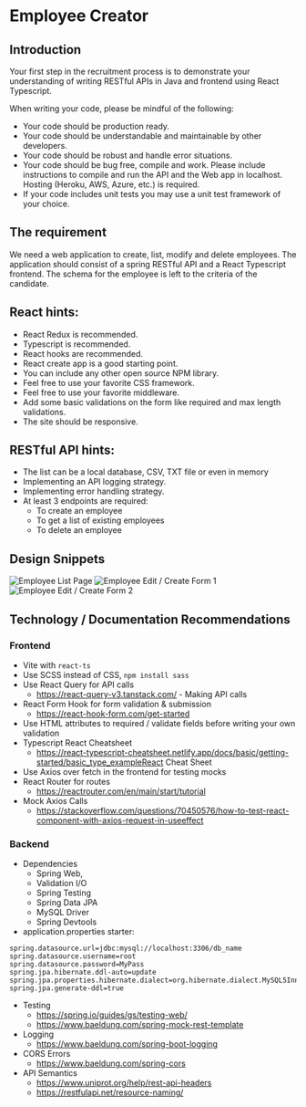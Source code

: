 # Employee Creator

## Introduction

Your first step in the recruitment process is to demonstrate your understanding of writing RESTful APIs in Java and frontend using React Typescript.

When writing your code, please be mindful of the following:

-   Your code should be production ready.
-   Your code should be understandable and maintainable by other developers.
-   Your code should be robust and handle error situations.
-   Your code should be bug free, compile and work. Please include instructions to compile and run the
    API and the Web app in localhost. Hosting (Heroku, AWS, Azure, etc.) is required.
-   If your code includes unit tests you may use a unit test framework of your choice.

## The requirement

We need a web application to create, list, modify and delete employees. The application should consist of a spring
RESTful API and a React Typescript frontend. The schema for
the employee is left to the criteria of the candidate.

## React hints:

-   React Redux is recommended.
-   Typescript is recommended.
-   React hooks are recommended.
-   React create app is a good starting point.
-   You can include any other open source NPM library.
-   Feel free to use your favorite CSS framework.
-   Feel free to use your favorite middleware.
-   Add some basic validations on the form like required and max length validations.
-   The site should be responsive.

## RESTful API hints:

-   The list can be a local database, CSV, TXT file or even in memory
-   Implementing an API logging strategy.
-   Implementing error handling strategy.
-   At least 3 endpoints are required:
    -   To create an employee
    -   To get a list of existing employees
    -   To delete an employee

## Design Snippets

![Employee List Page](assets/employee-list.PNG)
![Employee Edit / Create Form 1](assets/form-part-1.PNG)
![Employee Edit / Create Form 2](assets/form-part-2.PNG)

## Technology / Documentation Recommendations

### Frontend

-   Vite with `react-ts`
-   Use SCSS instead of CSS, `npm install sass`
-   Use React Query for API calls
    -   https://react-query-v3.tanstack.com/ - Making API calls
-   React Form Hook for form validation & submission
    -   https://react-hook-form.com/get-started
-   Use HTML attributes to required / validate fields before writing your own validation
-   Typescript React Cheatsheet
    -   https://react-typescript-cheatsheet.netlify.app/docs/basic/getting-started/basic_type_exampleReact Cheat Sheet
-   Use Axios over fetch in the frontend for testing mocks
-   React Router for routes
    -   https://reactrouter.com/en/main/start/tutorial
-   Mock Axios Calls
    -   https://stackoverflow.com/questions/70450576/how-to-test-react-component-with-axios-request-in-useeffect

### Backend

-   Dependencies
    -   Spring Web,
    -   Validation I/O
    -   Spring Testing
    -   Spring Data JPA
    -   MySQL Driver
    -   Spring Devtools
-   application.properties starter:

```
spring.datasource.url=jdbc:mysql://localhost:3306/db_name
spring.datasource.username=root
spring.datasource.password=MyPass
spring.jpa.hibernate.ddl-auto=update
spring.jpa.properties.hibernate.dialect=org.hibernate.dialect.MySQL5InnoDBDialect
spring.jpa.generate-ddl=true
```

-   Testing
    -   https://spring.io/guides/gs/testing-web/
    -   https://www.baeldung.com/spring-mock-rest-template
-   Logging
    -   https://www.baeldung.com/spring-boot-logging
-   CORS Errors
    -   https://www.baeldung.com/spring-cors
-   API Semantics
    -   https://www.uniprot.org/help/rest-api-headers
    -   https://restfulapi.net/resource-naming/
